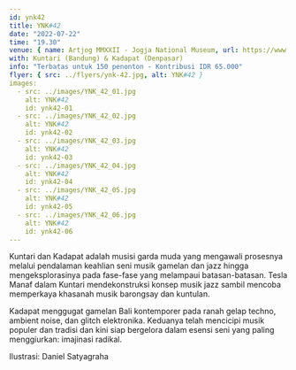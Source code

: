 ```yaml
---
id: ynk42
title: YNK#42
date: "2022-07-22"
time: "19.30"
venue: { name: Artjog MMXXII - Jogja National Museum, url: https://www.artjog.id/ }
with: Kuntari (Bandung) & Kadapat (Denpasar)
info: "Terbatas untuk 150 penonton - Kontribusi IDR 65.000"
flyer: { src: ../flyers/ynk-42.jpg, alt: YNK#42 }
images:
  - src: ../images/YNK_42_01.jpg
    alt: YNK#42
    id: ynk42-01
  - src: ../images/YNK_42_02.jpg
    alt: YNK#42
    id: ynk42-02
  - src: ../images/YNK_42_03.jpg
    alt: YNK#42
    id: ynk42-03
  - src: ../images/YNK_42_04.jpg
    alt: YNK#42
    id: ynk42-04
  - src: ../images/YNK_42_05.jpg
    alt: YNK#42
    id: ynk42-05
  - src: ../images/YNK_42_06.jpg
    alt: YNK#42
    id: ynk42-06
---
```


Kuntari dan Kadapat adalah musisi garda muda yang mengawali prosesnya melalui pendalaman keahlian seni musik gamelan dan jazz hingga mengeksplorasinya pada fase-fase yang melampaui batasan-batasan. Tesla Manaf dalam Kuntari mendekonstruksi konsep musik jazz sambil mencoba memperkaya khasanah musik barongsay dan kuntulan.

Kadapat menggugat gamelan Bali kontemporer pada ranah gelap techno, ambient noise, dan glitch elektronika. Keduanya telah mencicipi musik populer dan tradisi dan kini siap bergelora dalam esensi seni yang paling menggiurkan: imajinasi radikal.

Ilustrasi: Daniel Satyagraha